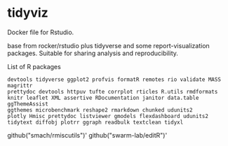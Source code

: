 # tidyviz

Docker file for Rstudio.

base from rocker/rstudio plus tidyverse and some report-visualization packages. Suitable for sharing analysis and reproducibility.

List of R packages

	devtools tidyverse ggplot2 profvis formatR remotes rio validate MASS magrittr 
	prettydoc devtools httpuv tufte corrplot rticles R.utils rmdformats 
	knitr leaflet XML assertive RDocumentation janitor data.table ggThemeAssist 	
	ggthemes microbenchmark reshape2 rmarkdown chunked udunits2 
	plotly Hmisc prettydoc listviewer gmodels flexdashboard udunits2 
	tidytext diffobj plotrr ggraph readbulk textclean tidyxl  
  
github("smach/rmiscutils")' 
github("swarm-lab/editR")' 
